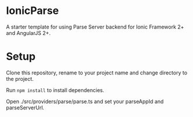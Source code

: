 # IonicParse
A starter template for using Parse Server backend for Ionic Framework 2+ and AngularJS 2+.

# Setup
Clone this repository, rename to your project name and change directory to the project. 

Run <code>npm install</code> to install dependencies.

Open ./src/providers/parse/parse.ts and set your parseAppId and parseServerUrl.
